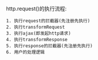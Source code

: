 http.request()的执行流程:
```
1. 执行request的拦截器(先注册先执行)
2. 执行transformRequest
3. 执行ajax(即发起http请求)
4. 执行transformResponse
5. 执行response的拦截器(先注册先执行)
6. 用户的处理逻辑
```